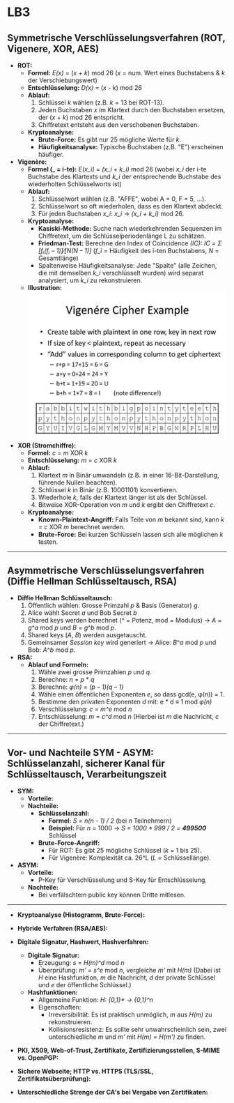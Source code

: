 # LB3

## Symmetrische Verschlüsselungsverfahren (ROT, Vigenere, XOR, AES)

- **ROT:**
  - **Formel:** *E(x)* = (*x* + *k*) mod 26 (*x* = num. Wert eines Buchstabens & *k* der Verschiebungswert)
  - **Entschlüsselung:** *D(x)* = (*x* - *k*) mod 26
  - **Ablauf:**
    1. Schlüssel *k* wählen (z.B. *k* = 13 bei ROT-13).
    2. Jeden Buchstaben *x* im Klartext durch den Buchstaben ersetzen, der (*x* + *k*) mod 26 entspricht.
    3. Chiffretext entsteht aus den verschobenen Buchstaben.
  - **Kryptoanalyse:**
    - **Brute-Force:** Es gibt nur 25 mögliche Werte für *k*.
    - **Häufigkeitsanalyse:** Typische Buchstaben (z.B. "E") erscheinen häufiger.
- **Vigenère:**
  - **Formel (_ = i-te):** *E(x_i)* = *(x_i + k_i)* mod 26 (wobei *x_i* der i-te Buchstabe des Klartexts und *k_i* der entsprechende Buchstabe des wiederholten Schlüsselworts ist)
  - **Ablauf:**
    1. Schlüsselwort wählen (z.B. "AFFE", wobei A = 0, F = 5, ...).
    2. Schlüsselwort so oft wiederholen, dass es den Klartext abdeckt.
    3. Für jeden Buchstaben *x_i*: *x_i* -> *(x_i + k_i)* mod 26.
  - **Kryptoanalyse:**
    - **Kasiski-Methode:** Suche nach wiederkehrenden Sequenzen im Chiffretext, um die Schlüsselperiodenlänge L zu schätzen.
    - **Friedman-Test:** Berechne den Index of Coincidence *(IC): IC = Σ [fᵢ(fᵢ – 1)]⁄[N(N – 1)]*   (*f_i* = Häufigkeit des i-ten Buchstabens, *N* = Gesamtlänge)
    - Spaltenweise Häufigkeitsanalyse: Jede "Spalte" (alle Zeichen, die mit demselben *k_i* verschlüsselt wurden) wird separat analysiert,  um *k_i* zu rekonstruieren.
  - **Illustration:** ![Vigenére](https://raw.githubusercontent.com/sxperlinx/TBZ/main/m114-Encoding-Compression-Encryption/x-resources/LB/LB3/vigenere.jpg)
- **XOR (Stromchiffre):**
  - **Formel:** *c* = *m* XOR *k*
  - **Entschlüsselung:** *m* = *c* XOR *k*
  - **Ablauf:**
    1. Klartext *m* in Binär umwandeln (z.B. in einer 16-Bit-Darstellung, führende Nullen beachten).
    2. Schlüssel *k* in Binär (z.B. 10001101) konvertieren.
    3. Wiederhole *k*, falls der Klartext länger ist als der Schlüssel.
    4. Bitweise XOR-Operation von *m* und *k* ergibt den Chiffretext *c*.
  - **Kryptoanalyse:**
    - **Known-Plaintext-Angriff:** Falls Teile von *m* bekannt sind, kann *k* = *c* XOR *m* berechnet werden.
    - **Brute-Force:** Bei kurzen Schlüsseln lassen sich alle möglichen *k* testen.

---

## Asymmetrische Verschlüsselungsverfahren (Diffie Hellman Schlüsseltausch, RSA)

- **Diffie Hellman Schlüsseltausch:**
  1. Öffentlich wählen: Grosse Primzahl *p* & Basis (Generator) *g*.
  2. Alice wählt Secret *a* und Bob Secret *b*
  3. Shared keys werden berechnet (^ = Potenz, mod = Modulus) -> *A* = *g*^*a* mod *p* und *B* = *g*^*b* mod *p*.
  4. Shared keys (*A*, *B*) werden ausgetauscht.
  5. Gemeinsamer *Session key* wird generiert -> Alice: *B*^*a* mod *p* und Bob: *A*^*b* mod *p*.
- **RSA:**
  - **Ablauf und Formeln:**
    1. Wähle zwei grosse Primzahlen *p* und *q*.
    2. Berechne: *n* = *p* * *q*
    3. Berechne: *φ(n)* = *(p – 1)(q – 1)*
    4. Wähle einen öffentlichen Exponenten *e*, so dass gcd(e, φ(n)) = 1.
    5. Bestimme den privaten Exponenten *d* mit: e * d ≡ 1 mod *φ(n)*
    6. Verschlüsselung: *c* = *m^e* mod *n*
    7. Entschlüsselung: *m* = *c^d* mod *n* (Hierbei ist *m* die Nachricht, *c* der Chiffretext.)

---

## Vor- und Nachteile SYM - ASYM: Schlüsselanzahl, sicherer Kanal für Schlüsseltausch, Verarbeitungszeit

- **SYM:**
  - **Vorteile:**
  - **Nachteile:**
    - **Schlüsselanzahl:**
      - **Formel:** *S = n(n - 1) / 2* (bei *n* Teilnehmern)
      - **Beispiel:** Für *n* = 1000 -> *S = 1000 * 999 / 2 = **499500*** Schlüssel
    - **Brute-Force-Angriff:**
      - Für ROT: Es gibt 25 mögliche Schlüssel (*k* = 1 bis 25).
      - Für Vigenère: Komplexität ca. 26^L (*L* = Schlüssellänge).
- **ASYM:**
  - **Vorteile:**
    - P-Key für Verschlüsselung und S-Key für Entschlüsselung.
  - **Nachteile:**
    - Bei verfälschtem public key können Dritte mitlesen.

---

- **Kryptoanalyse (Histogramm, Brute-Force):**

- **Hybride Verfahren (RSA/AES):**

- **Digitale Signatur, Hashwert, Hashverfahren:**
  - **Digitale Signatur:**
    - Erzeugung: *s* = *H(m)^d* mod *n*
    - Überprüfung: *m'* = *s^e* mod *n*, vergleiche *m'* mit *H(m)* (Dabei ist *H* eine Hashfunktion, *m* die Nachricht, *d* der private Schlüssel und *e* der öffentliche Schlüssel.)
  - **Hashfunktionen:**
    - Allgemeine Funktion: *H: {0,1}\* -> {0,1}^n*
    - Eigenschaften:
      - Irreversibilität: Es ist praktisch unmöglich, *m* aus *H(m)* zu rekonstruieren.
      - Kollisionsresistenz: Es sollte sehr unwahrscheinlich sein, zwei unterschiedliche *m* und *m'* mit *H(m) = H(m')* zu finden.

- **PKI, X509, Web-of-Trust, Zertifikate, Zertifizierungsstellen, S-MIME vs. OpenPGP:**

- **Sichere Webseite; HTTP vs. HTTPS (TLS/SSL, Zertifikatsüberprüfung):**

- **Unterschiedliche Strenge der CA's bei Vergabe von Zertifikaten:**
